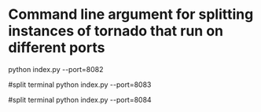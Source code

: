 # Command line argument for splitting instances of tornado that run on different ports

python index.py --port=8082

#split terminal
python index.py --port=8083

#split terminal
python index.py --port=8084
